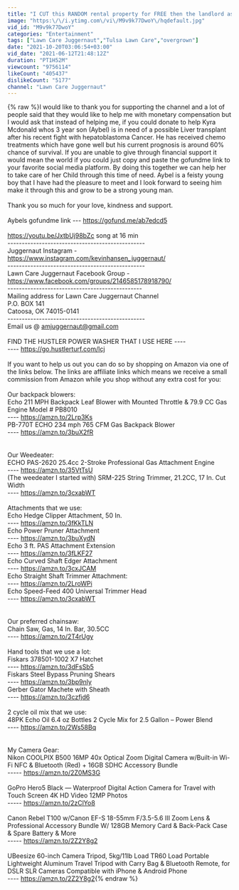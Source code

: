 ```yaml
---
title: "I CUT this RANDOM rental property for FREE then the landlord asked for an estimate on weekly service"
image: "https:\/\/i.ytimg.com\/vi\/M9v9k77DwoY\/hqdefault.jpg"
vid_id: "M9v9k77DwoY"
categories: "Entertainment"
tags: ["Lawn Care Juggernaut","Tulsa Lawn Care","overgrown"]
date: "2021-10-20T03:06:54+03:00"
vid_date: "2021-06-12T21:48:12Z"
duration: "PT1H52M"
viewcount: "9756114"
likeCount: "405437"
dislikeCount: "5177"
channel: "Lawn Care Juggernaut"
---
```

{% raw %}I would like to thank you for supporting the channel and a lot of people said that they would like to help me with monetary compensation but I would ask that instead of helping me, if you could donate to help Kyra Mcdonald whos 3 year son (Aybel) is in need of a possible Liver transplant after his recent fight with hepatoblastoma Cancer. He has received chemo treatments which have gone well but his current prognosis is around 60% chance of survival. If you are unable to give through financial support it would mean the world if you could just copy and paste the gofundme link to your favorite social media platform. By doing this together we can help her to take care of her Child through this time of need. Aybel is a feisty young boy that I have had the pleasure to meet and I look forward to seeing him make it through this and grow to be a strong young man. <br /><br />Thank you so much for your love, kindness and support. <br /><br />Aybels gofundme link --- <a rel="nofollow" target="blank" href="https://gofund.me/ab7edcd5">https://gofund.me/ab7edcd5</a><br /><br /><a rel="nofollow" target="blank" href="https://youtu.be/JxtbUj98bZc">https://youtu.be/JxtbUj98bZc</a> song at 16 min <br />------------------------------------------------<br />Juggernaut Instagram - <a rel="nofollow" target="blank" href="https://www.instagram.com/kevinhansen_juggernaut/">https://www.instagram.com/kevinhansen_juggernaut/</a><br />------------------------------------------------<br />Lawn Care Juggernaut Facebook Group - <a rel="nofollow" target="blank" href="https://www.facebook.com/groups/2146585178918790/">https://www.facebook.com/groups/2146585178918790/</a><br />-----------------------------------------------<br />Mailing address for Lawn Care Juggernaut Channel<br />P.O. BOX 141<br />Catoosa, OK 74015-0141<br />------------------------------------------------<br />Email us @ amjuggernaut@gmail.com<br /><br />FIND THE HUSTLER POWER WASHER THAT I USE HERE ----<br /> ---- <a rel="nofollow" target="blank" href="https://go.hustlerturf.com/lcj">https://go.hustlerturf.com/lcj</a><br /><br />If you want to help us out you can do so by shopping on Amazon via one of the links below. The links are affiliate links which means we receive a small commission from Amazon while you shop without any extra cost for you:<br /><br />Our backpack blowers:<br />Echo 211 MPH Backpack Leaf Blower with Mounted Throttle &amp; 79.9 CC Gas Engine Model # PB8010<br />---- <a rel="nofollow" target="blank" href="https://amzn.to/2Lrp3Ks">https://amzn.to/2Lrp3Ks</a><br />PB-770T ECHO 234 mph 765 CFM Gas Backpack Blower<br />---- <a rel="nofollow" target="blank" href="https://amzn.to/3buX2fR">https://amzn.to/3buX2fR</a><br /><br /><br />Our Weedeater: <br />ECHO PAS-2620 25.4cc 2-Stroke Professional Gas Attachment Engine<br />---- <a rel="nofollow" target="blank" href="https://amzn.to/35VtTsU">https://amzn.to/35VtTsU</a><br />(The weedeater I started with) SRM-225 String Trimmer, 21.2CC, 17 In. Cut Width<br />---- <a rel="nofollow" target="blank" href="https://amzn.to/3cxabWT">https://amzn.to/3cxabWT</a><br /><br />Attachments that we use:<br />Echo Hedge Clipper Attachment, 50 In.<br />---- <a rel="nofollow" target="blank" href="https://amzn.to/3fKkTLN">https://amzn.to/3fKkTLN</a><br />Echo  Power Pruner Attachment<br />---- <a rel="nofollow" target="blank" href="https://amzn.to/3buXydN">https://amzn.to/3buXydN</a><br />Echo 3 ft. PAS Attachment Extension<br />----  <a rel="nofollow" target="blank" href="https://amzn.to/3fLKF27">https://amzn.to/3fLKF27</a><br />Echo  Curved Shaft Edger Attachment<br />---- <a rel="nofollow" target="blank" href="https://amzn.to/3cxJCAM">https://amzn.to/3cxJCAM</a><br />Echo Straight Shaft Trimmer Attachment:<br />---- <a rel="nofollow" target="blank" href="https://amzn.to/2LroWPi">https://amzn.to/2LroWPi</a><br />Echo Speed-Feed 400 Universal Trimmer Head<br />---- <a rel="nofollow" target="blank" href="https://amzn.to/3cxabWT">https://amzn.to/3cxabWT</a><br /><br /><br />Our preferred chainsaw:<br />Chain Saw, Gas, 14 In. Bar, 30.5CC<br />---- <a rel="nofollow" target="blank" href="https://amzn.to/2T4rUgy">https://amzn.to/2T4rUgy</a><br /><br />Hand tools that we use a lot:<br />Fiskars 378501-1002 X7 Hatchet<br />---- <a rel="nofollow" target="blank" href="https://amzn.to/3dFsSb5">https://amzn.to/3dFsSb5</a><br />Fiskars Steel Bypass Pruning Shears <br />---- <a rel="nofollow" target="blank" href="https://amzn.to/3bp9nly">https://amzn.to/3bp9nly</a><br />Gerber Gator Machete with Sheath<br />---- <a rel="nofollow" target="blank" href="https://amzn.to/3czfjd6">https://amzn.to/3czfjd6</a><br /><br />2 cycle oil mix that we use:<br />48PK Echo Oil 6.4 oz Bottles 2 Cycle Mix for 2.5 Gallon – Power Blend <br />---- <a rel="nofollow" target="blank" href="https://amzn.to/2Ws58Bq">https://amzn.to/2Ws58Bq</a><br /><br /><br />My Camera Gear:<br />Nikon COOLPIX B500 16MP 40x Optical Zoom Digital Camera w/Built-in Wi-Fi NFC &amp; Bluetooth (Red) + 16GB SDHC Accessory Bundle                           <br /> ----- <a rel="nofollow" target="blank" href="https://amzn.to/2Z0MS3G">https://amzn.to/2Z0MS3G</a><br /><br />GoPro Hero5 Black — Waterproof Digital Action Camera for Travel with Touch Screen 4K HD Video 12MP Photos<br />----- <a rel="nofollow" target="blank" href="https://amzn.to/2zClYo8">https://amzn.to/2zClYo8</a><br /><br />Canon Rebel T100 w/Canon EF-S 18-55mm F/3.5-5.6 III Zoom Lens &amp; Professional Accessory Bundle W/ 128GB Memory Card &amp; Back-Pack Case &amp; Spare Battery &amp; More<br />----- <a rel="nofollow" target="blank" href="https://amzn.to/2Z2Y8g2">https://amzn.to/2Z2Y8g2</a><br /><br />UBeesize 60-inch Camera Tripod, 5kg/11lb Load TR60 Load Portable Lightweight Aluminum Travel Tripod with Carry Bag &amp; Bluetooth Remote, for DSLR SLR Cameras Compatible with iPhone &amp; Android Phone<br />---- <a rel="nofollow" target="blank" href="https://amzn.to/2Z2Y8g2">https://amzn.to/2Z2Y8g2</a>{% endraw %}
